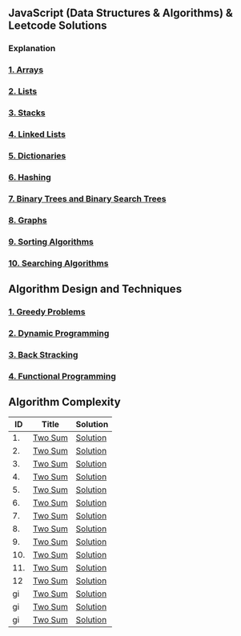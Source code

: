 ## JavaScript (Data Structures & Algorithms) & Leetcode Solutions


### Explanation 
### [1. Arrays](https://github.com/mitushaa/Leetcode-Solutions-JavaScript/wiki/Array)
### [2. Lists](https://github.com/mitushaa/Python_Zero_to_Hero_Part1/wiki/Python-Introduction) 
### [3. Stacks](https://github.com/mitushaa/Python_Zero_to_Hero_Part1/wiki/Python-Introduction) 
### [4. Linked Lists](https://github.com/mitushaa/Python_Zero_to_Hero_Part1/wiki/Python-Introduction)
### [5. Dictionaries](https://github.com/mitushaa/Python_Zero_to_Hero_Part1/wiki/Python-Introduction)
### [6. Hashing](https://github.com/mitushaa/Python_Zero_to_Hero_Part1/wiki/Python-Introduction) 
### [7. Binary Trees and Binary Search Trees](https://github.com/mitushaa/Python_Zero_to_Hero_Part1/wiki/Python-Introduction)
### [8. Graphs](https://github.com/mitushaa/Python_Zero_to_Hero_Part1/wiki/Python-Introduction) 
### [9. Sorting Algorithms](https://github.com/mitushaa/Python_Zero_to_Hero_Part1/wiki/Python-Introduction) 
### [10. Searching Algorithms](https://github.com/mitushaa/Python_Zero_to_Hero_Part1/wiki/Python-Introduction) 

## Algorithm Design and Techniques
### [1. Greedy Problems](https://github.com/mitushaa/Python_Zero_to_Hero_Part1/wiki/Python-Introduction)
### [2. Dynamic Programming](https://github.com/mitushaa/Python_Zero_to_Hero_Part1/wiki/Python-Introduction) 
### [3. Back Stracking](https://github.com/mitushaa/Python_Zero_to_Hero_Part1/wiki/Python-Introduction) 
### [4. Functional Programming](https://github.com/mitushaa/Python_Zero_to_Hero_Part1/wiki/Python-Introduction) 

## Algorithm Complexity


| ID | Title | Solution |
| --- | --- | --- |
| 1. | [Two Sum](https://leetcode.com/problems/two-sum/) |[Solution](https://leetcode.com/problems/two-sum/)|
| 2.  | [Two Sum](https://leetcode.com/problems/two-sum/) |[Solution](https://leetcode.com/problems/two-sum/)|
| 3.  | [Two Sum](https://leetcode.com/problems/two-sum/) |[Solution](https://leetcode.com/problems/two-sum/)|
| 4.  | [Two Sum](https://leetcode.com/problems/two-sum/) |[Solution](https://leetcode.com/problems/two-sum/)|
| 5.  | [Two Sum](https://leetcode.com/problems/two-sum/) |[Solution](https://leetcode.com/problems/two-sum/)|
| 6.  | [Two Sum](https://leetcode.com/problems/two-sum/) |[Solution](https://leetcode.com/problems/two-sum/)|
| 7.  | [Two Sum](https://leetcode.com/problems/two-sum/) |[Solution](https://leetcode.com/problems/two-sum/)|
| 8.  | [Two Sum](https://leetcode.com/problems/two-sum/) |[Solution](https://leetcode.com/problems/two-sum/)|
| 9.  | [Two Sum](https://leetcode.com/problems/two-sum/) |[Solution](https://leetcode.com/problems/two-sum/)|
| 10. | [Two Sum](https://leetcode.com/problems/two-sum/) |[Solution](https://leetcode.com/problems/two-sum/)|
| 11. | [Two Sum](https://leetcode.com/problems/two-sum/) |[Solution](https://leetcode.com/problems/two-sum/)|
| 12  | [Two Sum](https://leetcode.com/problems/two-sum/) |[Solution](https://leetcode.com/problems/two-sum/)|
| gi  | [Two Sum](https://leetcode.com/problems/two-sum/) |[Solution](https://leetcode.com/problems/two-sum/)|
| gi  | [Two Sum](https://leetcode.com/problems/two-sum/) |[Solution](https://leetcode.com/problems/two-sum/)|
| gi  | [Two Sum](https://leetcode.com/problems/two-sum/) |[Solution](https://leetcode.com/problems/two-sum/)|



